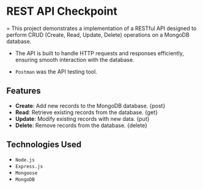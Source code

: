 # REST API Checkpoint
= This project demonstrates a implementation of a RESTful API designed to perform CRUD (Create, Read, Update, Delete) operations on a MongoDB database.
-  The API is built to handle HTTP requests and responses efficiently, ensuring smooth interaction with the database. 

- `Postman` was the API testing tool.

## Features
- **Create**: Add new records to the MongoDB database. {post}
- **Read**: Retrieve existing records from the database. {get}
- **Update**: Modify existing records with new data.  {put}
- **Delete**: Remove records from the database.  {delete}


## Technologies Used
- `Node.js`
- `Express.js`
- `Mongoose`
- `MongoDB`

